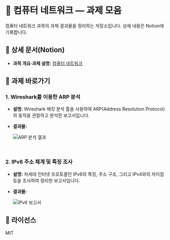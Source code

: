 # 📡 컴퓨터 네트워크 — 과제 모음

컴퓨터 네트워크 과목의 과제 결과물을 정리하는 저장소입니다. 상세 내용은 Notion에 기록합니다.

## 🔗 상세 문서(Notion)
- **과목 개요·과제 설명:** [컴퓨터 네트워크](https://www.notion.so/1cc8c0288a874019ac3ddf0a9642676a?source=copy_link)

## 🧭 과제 바로가기

### 1. Wireshark를 이용한 ARP 분석
- **설명:** Wireshark 패킷 분석 툴을 사용하여 ARP(Address Resolution Protocol)의 동작을 관찰하고 분석한 보고서입니다.
- **결과물:**
  
  ![ARP 분석 결과](assets/wireshark-arp-analysis.png)

<br>

### 2. IPv6 주소 체계 및 특징 조사
- **설명:** 차세대 인터넷 프로토콜인 IPv6의 특징, 주소 구조, 그리고 IPv4와의 차이점 등을 조사하여 정리한 보고서입니다.
- **결과물:**
  
  ![IPv6 보고서](assets/ipv6-report.png)

## 📄 라이선스
MIT
